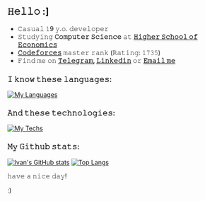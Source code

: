 ## 𝙷𝚎𝚕𝚕𝚘 :]

- 𝙲𝚊𝚜𝚞𝚊𝚕 𝟷9 𝚢.𝚘. 𝚍𝚎𝚟𝚎𝚕𝚘𝚙𝚎𝚛
- 𝚂𝚝𝚞𝚍𝚢𝚒𝚗𝚐 **𝙲𝚘𝚖𝚙𝚞𝚝𝚎𝚛 𝚂𝚌𝚒𝚎𝚗𝚌𝚎** 𝚊𝚝 **[𝙷𝚒𝚐𝚑𝚎𝚛 𝚂𝚌𝚑𝚘𝚘𝚕 𝚘𝚏 𝙴𝚌𝚘𝚗𝚘𝚖𝚒𝚌𝚜](https://www.hse.ru/en/)**
- **[𝙲𝚘𝚍𝚎𝚏𝚘𝚛𝚌𝚎𝚜](https://codeforces.com/profile/GoracioNewport?locale=en)** 𝚖𝚊𝚜𝚝𝚎𝚛 𝚛𝚊𝚗𝚔 (𝚁𝚊𝚝𝚒𝚗𝚐: 𝟷𝟽𝟹𝟻)
- 𝙵𝚒𝚗𝚍 𝚖𝚎 𝚘𝚗 **[𝚃𝚎𝚕𝚎𝚐𝚛𝚊𝚖](https://t.me/ivantheglorious), [𝙻𝚒𝚗𝚔𝚎𝚍𝚒𝚗](https://linkedin.com/in/goracionewport)** 𝚘𝚛 **[𝙴𝚖𝚊𝚒𝚕 𝚖𝚎](mailto:goracionewport@gmail.com)**



### 𝙸 𝚔𝚗𝚘𝚠 𝚝𝚑𝚎𝚜𝚎 𝚕𝚊𝚗𝚐𝚞𝚊𝚐𝚎𝚜:

[![My Languages](https://skills.thijs.gg/icons?i=html,css,js,php,c,cpp,mysql,py,pug,bash)](https://skills.thijs.gg)

### 𝙰𝚗𝚍 𝚝𝚑𝚎𝚜𝚎 𝚝𝚎𝚌𝚑𝚗𝚘𝚕𝚘𝚐𝚒𝚎𝚜:

[![My Techs](https://skills.thijs.gg/icons?i=linux,vim,git,vue,firebase,nginx,bootstrap,latex,fastapi,arduino,gamemakerstudio)](https://skills.thijs.gg)


### 𝙼𝚢 𝙶𝚒𝚝𝚑𝚞𝚋 𝚜𝚝𝚊𝚝𝚜:
[![Ivan's GitHub stats](https://github-readme-stats.vercel.app/api?username=goracionewport&count_private=true&theme=highcontrast&show_icons=true)](https://github.com/anuraghazra/github-readme-stats)
[![Top Langs](https://github-readme-stats.vercel.app/api/top-langs/?username=goracionewport&hide=SourcePawn&theme=highcontrast&langs_count=4)](https://github.com/anuraghazra/github-readme-stats)


𝚑𝚊𝚟𝚎 𝚊 𝚗𝚒𝚌𝚎 𝚍𝚊𝚢! 

:)

